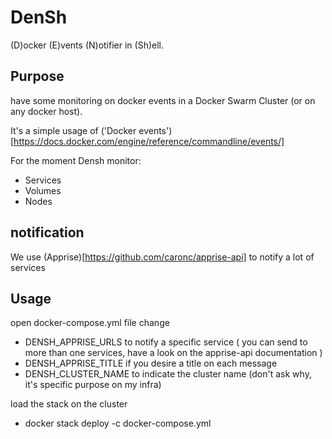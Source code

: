 # DenSh

(D)ocker (E)vents (N)otifier in (Sh)ell. 

## Purpose 
have some monitoring on docker events in a Docker Swarm Cluster (or on any docker host).

It's a simple usage of ('Docker events')[https://docs.docker.com/engine/reference/commandline/events/]

For the moment Densh monitor:
- Services
- Volumes
- Nodes

## notification 
We use (Apprise)[https://github.com/caronc/apprise-api] to notify a lot of services 

## Usage 
open docker-compose.yml file 
change 
- DENSH_APPRISE_URLS to notify a specific service ( you can send to more than one services, have a look on the apprise-api documentation ) 
- DENSH_APPRISE_TITLE if you desire a title on each message
- DENSH_CLUSTER_NAME to indicate the cluster name  (don't ask why, it's specific purpose on my infra)

load the stack on the cluster
- docker stack deploy -c docker-compose.yml

